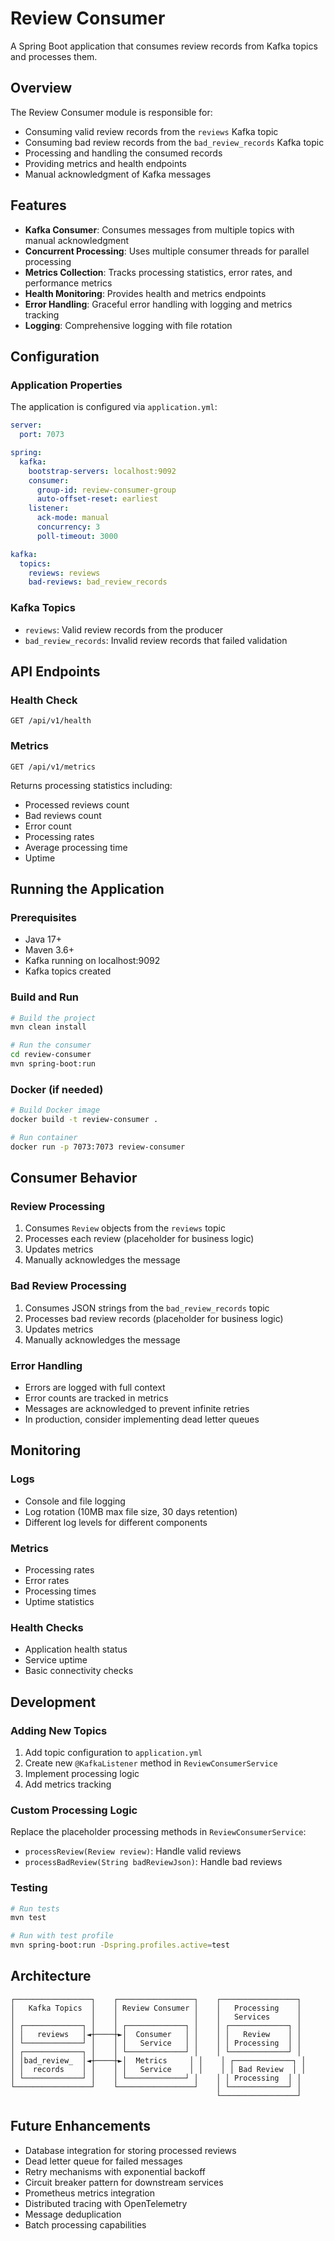 # Review Consumer

A Spring Boot application that consumes review records from Kafka topics and processes them.

## Overview

The Review Consumer module is responsible for:
- Consuming valid review records from the `reviews` Kafka topic
- Consuming bad review records from the `bad_review_records` Kafka topic
- Processing and handling the consumed records
- Providing metrics and health endpoints
- Manual acknowledgment of Kafka messages

## Features

- **Kafka Consumer**: Consumes messages from multiple topics with manual acknowledgment
- **Concurrent Processing**: Uses multiple consumer threads for parallel processing
- **Metrics Collection**: Tracks processing statistics, error rates, and performance metrics
- **Health Monitoring**: Provides health and metrics endpoints
- **Error Handling**: Graceful error handling with logging and metrics tracking
- **Logging**: Comprehensive logging with file rotation

## Configuration

### Application Properties

The application is configured via `application.yml`:

```yaml
server:
  port: 7073

spring:
  kafka:
    bootstrap-servers: localhost:9092
    consumer:
      group-id: review-consumer-group
      auto-offset-reset: earliest
    listener:
      ack-mode: manual
      concurrency: 3
      poll-timeout: 3000

kafka:
  topics:
    reviews: reviews
    bad-reviews: bad_review_records
```

### Kafka Topics

- `reviews`: Valid review records from the producer
- `bad_review_records`: Invalid review records that failed validation

## API Endpoints

### Health Check
```
GET /api/v1/health
```

### Metrics
```
GET /api/v1/metrics
```

Returns processing statistics including:
- Processed reviews count
- Bad reviews count
- Error count
- Processing rates
- Average processing time
- Uptime

## Running the Application

### Prerequisites
- Java 17+
- Maven 3.6+
- Kafka running on localhost:9092
- Kafka topics created

### Build and Run

```bash
# Build the project
mvn clean install

# Run the consumer
cd review-consumer
mvn spring-boot:run
```

### Docker (if needed)

```bash
# Build Docker image
docker build -t review-consumer .

# Run container
docker run -p 7073:7073 review-consumer
```

## Consumer Behavior

### Review Processing
1. Consumes `Review` objects from the `reviews` topic
2. Processes each review (placeholder for business logic)
3. Updates metrics
4. Manually acknowledges the message

### Bad Review Processing
1. Consumes JSON strings from the `bad_review_records` topic
2. Processes bad review records (placeholder for business logic)
3. Updates metrics
4. Manually acknowledges the message

### Error Handling
- Errors are logged with full context
- Error counts are tracked in metrics
- Messages are acknowledged to prevent infinite retries
- In production, consider implementing dead letter queues

## Monitoring

### Logs
- Console and file logging
- Log rotation (10MB max file size, 30 days retention)
- Different log levels for different components

### Metrics
- Processing rates
- Error rates
- Processing times
- Uptime statistics

### Health Checks
- Application health status
- Service uptime
- Basic connectivity checks

## Development

### Adding New Topics
1. Add topic configuration to `application.yml`
2. Create new `@KafkaListener` method in `ReviewConsumerService`
3. Implement processing logic
4. Add metrics tracking

### Custom Processing Logic
Replace the placeholder processing methods in `ReviewConsumerService`:
- `processReview(Review review)`: Handle valid reviews
- `processBadReview(String badReviewJson)`: Handle bad reviews

### Testing
```bash
# Run tests
mvn test

# Run with test profile
mvn spring-boot:run -Dspring.profiles.active=test
```

## Architecture

```
┌─────────────────┐    ┌─────────────────┐    ┌─────────────────┐
│   Kafka Topics  │    │ Review Consumer │    │   Processing    │
│                 │    │                 │    │   Services      │
│ ┌─────────────┐ │    │ ┌─────────────┐ │    │ ┌─────────────┐ │
│ │   reviews   │◄┼────┼►│  Consumer   │ │    │ │   Review    │ │
│ └─────────────┘ │    │ │   Service   │ │    │ │ Processing  │ │
│ ┌─────────────┐ │    │ └─────────────┘ │    │ └─────────────┘ │
│ │bad_review_  │◄┼────┼►│  Metrics     │ │    │ ┌─────────────┐ │
│ │  records    │ │    │ │   Service    │ │    │ │ Bad Review  │ │
│ └─────────────┘ │    │ └─────────────┘ │    │ │ Processing  │ │
└─────────────────┘    └─────────────────┘    │ └─────────────┘ │
                                              └─────────────────┘
```

## Future Enhancements

- Database integration for storing processed reviews
- Dead letter queue for failed messages
- Retry mechanisms with exponential backoff
- Circuit breaker pattern for downstream services
- Prometheus metrics integration
- Distributed tracing with OpenTelemetry
- Message deduplication
- Batch processing capabilities 